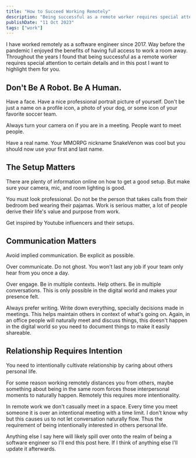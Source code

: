 ```yaml
---
title: "How to Succeed Working Remotely"
description: "Being successful as a remote worker requires special attention to certain details. In this post I highlight them for you."
publishDate: "11 Oct 2023"
tags: ["work"]
---
```


I have worked remotely as a software engineer since 2017. Way before the pandemic I enjoyed the benefits of having full access to work a room away. Throughout the years I found that being successful as a remote worker requires special attention to certain details and in this post I want to highlight them for you.

## **Don't Be A Robot. Be A Human**.

Have a face. Have a nice professional portrait picture of yourself. Don't be just a name on a profile icon, a photo of your dog, or some icon of your favorite soccer team.

Always turn your camera on if you are in a meeting. People want to meet people.

Have a real name. Your MMORPG nickname SnakeVenon was cool but you should now use your first and last name.

## **The Setup Matters**

There are plenty of information online on how to get a good setup. But make sure
your camera, mic, and room lighting is good.


You must look professional. Do not be the person that takes calls from their bedroom bed wearing their pajamas. Work is serious matter, a lot of people derive their life's value and purpose from work.

Get inspired by Youtube influencers and their setups.

## **Communication Matters**

Avoid implied communication. Be explicit as possible.

Over communicate. Do not ghost. You won't last any job if your team only hear from you once a day.

Over engage. Be in multiple contexts. Help others. Be in multiple conversations. This is only possible in the digital world and makes your presence felt.

Always prefer writing. Write down everything, specially decisions made in meetings. This helps maintain others in context of what's going on. Again, in an office people will naturally meet and discuss things, this doesn't happen in the digital world so you need to document things to make it easily shareable.

## **Relationship Requires Intention**

You need to intentionally cultivate relationship by caring about others personal life.

For some reason working remotely distances you from others, maybe something about being in the same room forces those interpersonal moments to naturally happen. Remotely this requires more intentionality.

In remote work we don't casually meet in a space. Every time you meet someone it is over an intentional meeting with a time limit. I don't know why but this causes us to not let conversation naturally flow. Thus the requirement of being intentionally interested in others personal life.

Anything else I say here will likely spill over onto the realm of being a software engineer so I'll end this post here. If I think of anything else I'll update it afterwards.
